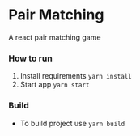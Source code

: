 # Pair Matching
A react pair matching game

### How to run
1. Install requirements `yarn install`
2. Start app `yarn start`


### Build
- To build project use `yarn build`